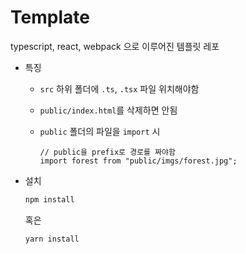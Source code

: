 # Template

typescript, react, webpack 으로 이루어진 템플릿 레포

- 특징
  - `src` 하위 폴더에 `.ts`, `.tsx` 파일 위치해야함
  - `public/index.html`를 삭제하면 안됨
  - `public` 폴더의 파일을 `import` 시

    ```tsx
    // public을 prefix로 경로를 짜야함
    import forest from "public/imgs/forest.jpg";
    ```

- 설치

  ```bash
  npm install
  ```

  혹은

  ```bash
  yarn install
  ```
